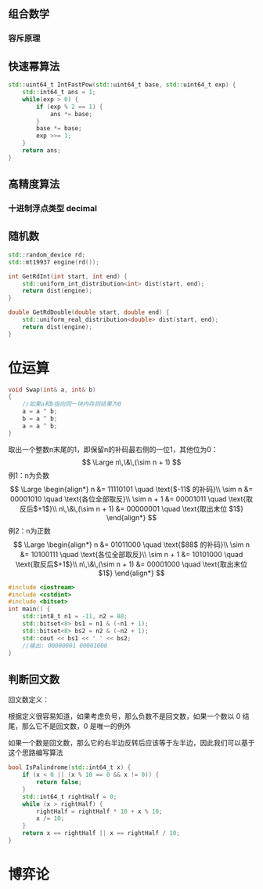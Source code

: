 ## 组合数学
### 容斥原理


## 快速幂算法
```cpp
std::uint64_t IntFastPow(std::uint64_t base, std::uint64_t exp) {
    std::int64_t ans = 1;
    while(exp > 0) {
        if (exp % 2 == 1) {
            ans *= base;
        }
        base *= base;
        exp >>= 1;
    }
    return ans;
}
```
## 高精度算法
### 十进制浮点类型 decimal

## 随机数
```cpp
std::random_device rd;
std::mt19937 engine(rd());

int GetRdInt(int start, int end) {
    std::uniform_int_distribution<int> dist(start, end);
    return dist(engine);
}

double GetRdDouble(double start, double end) {
    std::uniform_real_distribution<double> dist(start, end);
    return dist(engine);
}
```
# 位运算
```cpp
void Swap(int& a, int& b)
{
    //如果a和b指向同一块内存则结果为0
    a = a ^ b;
    b = a ^ b;
    a = a ^ b;
}
```
取出一个整数n末尾的1，即保留n的补码最右侧的一位1，其他位为0：
$$
    \Large
    n\,\&\,(\sim n + 1) 
$$
例1：n为负数
$$
\Large
\begin{align*}
    n &= 11110101 \quad \text{$-11$ 的补码}\\
    \sim n &= 00001010 \quad \text{各位全部取反}\\
    \sim n + 1 &= 00001011 \quad \text{取反后$+1$}\\
    n\,\&\,(\sim n + 1) &= 00000001 \quad \text{取出末位 $1$}
\end{align*}
$$
例2：n为正数
$$
\Large
\begin{align*}
    n &= 01011000 \quad \text{$88$ 的补码}\\
    \sim n &= 10100111 \quad \text{各位全部取反}\\
    \sim n + 1 &= 10101000 \quad \text{取反后$+1$}\\
    n\,\&\,(\sim n + 1) &= 00001000 \quad \text{取出末位 $1$}
\end{align*}
$$
```cpp
#include <iostream>
#include <cstdint>
#include <bitset>
int main() {
    std::int8_t n1 = -11, n2 = 88;
    std::bitset<8> bs1 = n1 & (~n1 + 1);
    std::bitset<8> bs2 = n2 & (~n2 + 1);
    std::cout << bs1 << ' ' << bs2;
    //输出: 00000001 00001000
}
```
## 判断回文数
回文数定义：

根据定义很容易知道，如果考虑负号，那么负数不是回文数，如果一个数以 0 结尾，那么它不是回文数，0 是唯一的例外

如果一个数是回文数，那么它的右半边反转后应该等于左半边，因此我们可以基于这个思路编写算法
```cpp
bool IsPalindrome(std::int64_t x) {
    if (x < 0 || (x % 10 == 0 && x != 0)) {
        return false;
    }
    std::int64_t rightHalf = 0;
    while (x > rightHalf) {
        rightHalf = rightHalf * 10 + x % 10;
        x /= 10;
    }
    return x == rightHalf || x == rightHalf / 10;
}
```
# 博弈论
